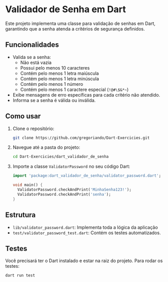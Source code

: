 # Validador de Senha em Dart

Este projeto implementa uma classe para validação de senhas em Dart, garantindo que a senha atenda a critérios de segurança definidos.

## Funcionalidades

- Valida se a senha:
  - Não está vazia
  - Possui pelo menos 10 caracteres
  - Contém pelo menos 1 letra maiúscula
  - Contém pelo menos 1 letra minúscula
  - Contém pelo menos 1 número
  - Contém pelo menos 1 caractere especial (`!@#\$&*~`)
- Exibe mensagens de erro específicas para cada critério não atendido.
- Informa se a senha é válida ou inválida.

## Como usar

1. Clone o repositório:
    ```sh
    git clone https://github.com/gregoriando/Dart-Exercicies.git
    ```
2. Navegue até a pasta do projeto:
    ```sh
    cd Dart-Exercicies/dart_validador_de_senha
    ```
3. Importe a classe `ValidatorPassword` no seu código Dart:
    ```dart
    import 'package:dart_validador_de_senha/validator_password.dart';

    void main() {
      ValidatorPassword.checkAndPrint('MinhaSenha123!');
      ValidatorPassword.checkAndPrint('senha');
    }
    ```

## Estrutura

- `lib/validator_password.dart`: Implementa toda a lógica da aplicação
- `test/validator_password_test.dart`: Contém os testes automatizados.

## Testes

Você precisará ter o Dart instalado e estar na raiz do projeto.
Para rodar os testes:

```sh
dart run test
```